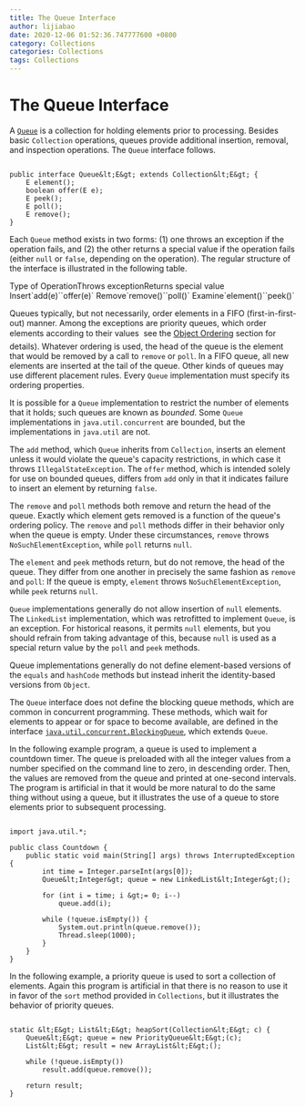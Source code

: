 ```yaml
---
title: The Queue Interface
author: lijiabao
date: 2020-12-06 01:52:36.747777600 +0800
category: Collections
categories: Collections
tags: Collections
---
```


# The Queue Interface

A 
[`Queue`](https://docs.oracle.com/javase/8/docs/api/java/util/Queue.html) is a collection for holding elements prior to processing. Besides basic `Collection` operations, queues provide additional insertion, removal, and inspection operations. The `Queue` interface follows.

```

public interface Queue&lt;E&gt; extends Collection&lt;E&gt; {
    E element();
    boolean offer(E e);
    E peek();
    E poll();
    E remove();
}

```

Each `Queue` method exists in two forms: (1) one throws an exception if the operation fails, and (2) the other returns a special value if the operation fails (either `null` or `false`, depending on the operation). The regular structure of the interface is illustrated in 
the following table.
<th id="h1">Type of Operation</th><th id="h2">Throws exception</th><th id="h3">Returns special value</th>
<td headers="h1">Insert</td><td headers="h2">`add(e)`</td><td headers="h3">`offer(e)`</td>
<td headers="h1">Remove</td><td headers="h2">`remove()`</td><td headers="h3">`poll()`</td>
<td headers="h1">Examine</td><td headers="h2">`element()`</td><td headers="h3">`peek()`</td>

Queues typically, but not necessarily, order elements in a FIFO (first-in-first-out) manner. Among the exceptions are priority queues, which order elements according to their values &#151; see the 
[Object Ordering](order.html) section for details). Whatever ordering is used, the head of the queue is the element that would be removed by a call to `remove` or `poll`. In a FIFO queue, all new elements are inserted at the tail of the queue. Other kinds of queues may use different placement rules. Every `Queue` implementation must specify its ordering properties.

It is possible for a `Queue` implementation to restrict the number of elements that it holds; such queues are known as *bounded*. Some `Queue` implementations in `java.util.concurrent` are bounded, but the implementations in `java.util` are not.

The `add` method, which `Queue` inherits from `Collection`, inserts an element unless it would violate the queue's capacity restrictions, in which case it throws `IllegalStateException`. The `offer` method, which is intended solely for use on bounded queues, differs from `add` only in that it indicates failure to insert an element by returning `false`.

The `remove` and `poll` methods both remove and return the head of the queue. Exactly which element gets removed is a function of the queue's ordering policy. The `remove` and `poll` methods differ in their behavior only when the queue is empty. Under these circumstances, `remove` throws `NoSuchElementException`, while `poll` returns `null`.

The `element` and `peek` methods return, but do not remove, the head of the queue. They differ from one another in precisely the same fashion as `remove` and `poll`: If the queue is empty, `element` throws `NoSuchElementException`, while `peek` returns `null`.

`Queue` implementations generally do not allow insertion of `null` elements. The `LinkedList` implementation, which was retrofitted to implement `Queue`, is an exception. For historical reasons, it permits `null` elements, but you should refrain from taking advantage of this, because `null` is used as a special return value by the `poll` and `peek` methods.

Queue implementations generally do not define element-based versions of the `equals` and `hashCode` methods but instead inherit the identity-based versions from `Object`.

The `Queue` interface does not define the blocking queue methods, which are common in concurrent programming. These methods, which wait for elements to appear or for space to become available, are defined in the interface 
[`java.util.concurrent.BlockingQueue`](https://docs.oracle.com/javase/8/docs/api/java/util/concurrent/BlockingQueue.html), which extends `Queue`.

In the following example program, a queue is used to implement a countdown timer. The queue is preloaded with all the integer values from a number specified on the command line to zero, in descending order. Then, the values are removed from the queue and printed at one-second intervals. The program is artificial in that it would be more natural to do the same thing without using a queue, but it illustrates the use of a queue to store elements prior to subsequent processing.

```

import java.util.*;

public class Countdown {
    public static void main(String[] args) throws InterruptedException {
        int time = Integer.parseInt(args[0]);
        Queue&lt;Integer&gt; queue = new LinkedList&lt;Integer&gt;();

        for (int i = time; i &gt;= 0; i--)
            queue.add(i);

        while (!queue.isEmpty()) {
            System.out.println(queue.remove());
            Thread.sleep(1000);
        }
    }
}

```

In the following example, a priority queue is used to sort a collection of elements. Again this program is artificial in that there is no reason to use it in favor of the `sort` method provided in `Collections`, but it illustrates the behavior of priority queues.

```

static &lt;E&gt; List&lt;E&gt; heapSort(Collection&lt;E&gt; c) {
    Queue&lt;E&gt; queue = new PriorityQueue&lt;E&gt;(c);
    List&lt;E&gt; result = new ArrayList&lt;E&gt;();

    while (!queue.isEmpty())
        result.add(queue.remove());

    return result;
}

```
